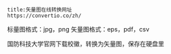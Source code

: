 ```ad-note
title:矢量图在线转换网址
https://convertio.co/zh/
```
标量图格式：jpg，png
矢量图格式：eps，pdf，csv

国防科技大学官网下载校徽，转换为矢量图，保存在硬盘里